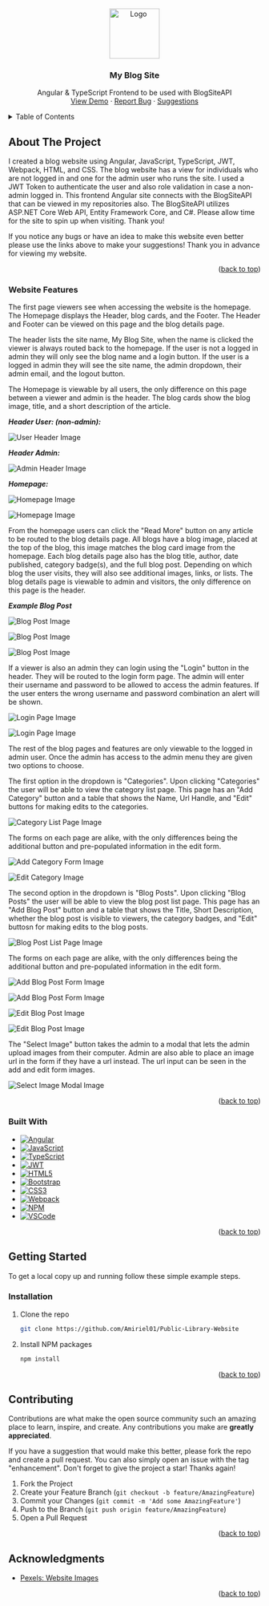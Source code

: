 <a name="readme-top"></a>

<br />
<div align="center">
  <img src="/READMEImages/logo.PNG" alt="Logo" width="100" height="100">
<h3 align="center">My Blog Site</h3>

  <p align="center">
    Angular & TypeScript Frontend to be used with BlogSiteAPI
    <br />
    <a href="https://blogsite-8fced.web.app/" target="_blank">View Demo</a>
    ·
    <a href="https://github.com/Amiriel01/BlogSiteUI/issues" target="_blank">Report Bug</a>
    ·
    <a href="https://github.com/Amiriel01/BlogSiteUI/issues" target="_blank">Suggestions</a>
  </p>
</div>

<details>
  <summary>Table of Contents</summary>
  <ol>
    <li>
      <a href="#about-the-project">About The Project</a>
      <ul>
        <li><a href="#website-features">Website Features</a></li>
      </ul>
      <ul>
        <li><a href="#built-with">Built With</a></li>
      </ul>
    </li>
    <li>
      <a href="#getting-started">Getting Started</a>
      <ul>
        <li><a href="#installation">Installation</a></li>
      </ul>
    </li>
    <li><a href="#contributing">Contributing</a></li>
    <li><a href="#acknowledgments">Acknowledgments</a></li>
  </ol>
</details>

## About The Project

I created a blog website using Angular, JavaScript, TypeScript, JWT, Webpack, HTML, and CSS. The blog website has a view for individuals who are not logged in and one for the admin user who runs the site. I used a JWT Token to authenticate the user and also role validation in case a non-admin logged in. This frontend Angular site connects with the BlogSiteAPI that can be viewed in my repositories also. The BlogSiteAPI utilizes ASP.NET Core Web API, Entity Framework Core, and C#. Please allow time for the site to spin up when visiting. Thank you!

If you notice any bugs or have an idea to make this website even better please use the links above to make your suggestions! Thank you in advance for viewing my website. 

<p align="right">(<a href="#readme-top">back to top</a>)</p>

### Website Features

The first page viewers see when accessing the website is the homepage. The Homepage displays the Header, blog cards, and the Footer. The Header and Footer can be viewed on this page and the blog details page. 

The header lists the site name, My Blog Site, when the name is clicked the viewer is always routed back to the homepage. If the user is not a logged in admin they will only see the blog name and a login button. If the user is a logged in admin they will see the site name, the admin dropdown, their admin email, and the logout button.

The Homepage is viewable by all users, the only difference on this page between a viewer and admin is the header. The blog cards show the blog image, title, and a short description of the article.

***Header User: (non-admin):***

![User Header Image](READMEImages/headernotloggedin.PNG)

***Header Admin:***

![Admin Header Image](READMEImages/headerloggedin.PNG)

***Homepage:***

![Homepage Image](READMEImages/homepage1.PNG)

![Homepage Image](READMEImages/homepage2.PNG)

From the homepage users can click the "Read More" button on any article to be routed to the blog details page. All blogs have a blog image, placed at the top of the blog, this image matches the blog card image from the homepage. Each blog details page also has the blog title, author, date published, category badge(s), and the full blog post. Depending on which blog the user visits, they will also see additional images, links, or lists. The blog details page is viewable to admin and visitors, the only difference on this page is the header.

***Example Blog Post***

![Blog Post Image](READMEImages/blog1.PNG)

![Blog Post Image](READMEImages/blog2.PNG)

![Blog Post Image](READMEImages/blog3.PNG)

If a viewer is also an admin they can login using the "Login" button in the header. They will be routed to the login form page. The admin will enter their username and password to be allowed to access the admin features. If the user enters the wrong username and password combination an alert will be shown.

![Login Page Image](READMEImages/login.PNG)

![Login Page Image](READMEImages/loginincorrect.PNG)

 The rest of the blog pages and features are only viewable to the logged in admin user. Once the admin has access to the admin menu they are given two options to choose. 
 
The first option in the dropdown is "Categories". Upon clicking "Categories" the user will be able to view the category list page. This page has an "Add Category" button and a table that shows the Name, Url Handle, and "Edit" buttons for making edits to the categories. 

 ![Category List Page Image](READMEImages/categorieslist.PNG)

The forms on each page are alike, with the only differences being the additional button and pre-populated information in the edit form.

![Add Category Form Image](READMEImages/addcategory.PNG)

![Edit Category Image](READMEImages/editcategory.PNG)

The second option in the dropdown is "Blog Posts". Upon clicking "Blog Posts" the user will be able to view the blog post list page. This page has an "Add Blog Post" button and a table that shows the Title, Short Description, whether the blog post is visible to viewers, the category badges, and "Edit" buttosn for making edits to the blog posts. 

 ![Blog Post List Page Image](READMEImages/blogpostlist.PNG)

The forms on each page are alike, with the only differences being the additional button and pre-populated information in the edit form.

![Add Blog Post Form Image](READMEImages/addblogpost1.PNG)

![Add Blog Post Form Image](READMEImages/addblogpost2.PNG)

![Edit Blog Post Image](READMEImages/editblogpost1.PNG)

![Edit Blog Post Image](READMEImages/editblogpost2.PNG)

The "Select Image" button takes the admin to a modal that lets the admin upload images from their computer. Admin are also able to place an image url in the form if they have a url instead. The url input can be seen in the add and edit form images.

![Select Image Modal Image](READMEImages/selectimage.PNG)

<p align="right">(<a href="#readme-top">back to top</a>)</p>

### Built With

* [![Angular][Angular.io]][Angular-url]
* [![JavaScript][JavaScript.io]][JavaScript-url]
* [![TypeScript][TypeScript.com]][TypeScript-url]
* [![JWT][JWT.io]][JWT-url]
* [![HTML5][HTML5.io]][HTML5-url]
* [![Bootstrap][Bootstrap.com]][Bootstrap-url]
* [![CSS3][CSS3.io]][CSS3-url]
* [![Webpack][Webpack.io]][Webpack-url]
* [![NPM][NPM.io]][NPM-url]
* [![VSCode][VSCode.com]][VSCode-url]

<p align="right">(<a href="#readme-top">back to top</a>)</p>

## Getting Started

To get a local copy up and running follow these simple example steps.

### Installation

1. Clone the repo
   ```sh
   git clone https://github.com/Amiriel01/Public-Library-Website
   ```
2. Install NPM packages
   ```sh
   npm install
   ```

<p align="right">(<a href="#readme-top">back to top</a>)</p>

## Contributing

Contributions are what make the open source community such an amazing place to learn, inspire, and create. Any contributions you make are **greatly appreciated**.

If you have a suggestion that would make this better, please fork the repo and create a pull request. You can also simply open an issue with the tag "enhancement".
Don't forget to give the project a star! Thanks again!

1. Fork the Project
2. Create your Feature Branch (`git checkout -b feature/AmazingFeature`)
3. Commit your Changes (`git commit -m 'Add some AmazingFeature'`)
4. Push to the Branch (`git push origin feature/AmazingFeature`)
5. Open a Pull Request

<p align="right">(<a href="#readme-top">back to top</a>)</p>


## Acknowledgments

* [Pexels: Website Images](https://www.pexels.com/)

<p align="right">(<a href="#readme-top">back to top</a>)</p>

[CSS3.io]: https://img.shields.io/badge/css3-%231572B6.svg?style=for-the-badge&logo=css3&logoColor=white
[CSS3-url]: https://developer.mozilla.org/en-US/docs/Web/CSS
[HTML5.io]: https://img.shields.io/badge/html5-%23E34F26.svg?style=for-the-badge&logo=html5&logoColor=white
[HTML5-url]: https://html.spec.whatwg.org/multipage/
[JavaScript.io]: https://img.shields.io/badge/javascript-%23323330.svg?style=for-the-badge&logo=javascript&logoColor=%23F7DF1E
[JavaScript-url]: https://developer.mozilla.org/en-US/docs/Web/JavaScript
[Angular.io]: https://img.shields.io/badge/Angular-DD0031?style=for-the-badge&logo=angular&logoColor=white
[Angular-url]: https://angular.io/
[Bootstrap.com]: https://img.shields.io/badge/Bootstrap-%238511FA?style=for-the-badge&logo=bootstrap&logoColor=white
[Bootstrap-url]: https://getbootstrap.com
[TypeScript.com]: https://img.shields.io/badge/typescript-%23007ACC.svg?style=for-the-badge&logo=typescript&logoColor=white
[TypeScript-url]: https://www.typescriptlang.org/
[NPM.io]: https://img.shields.io/badge/NPM-%23CB3837.svg?style=for-the-badge&logo=npm&logoColor=white
[NPM-url]: https://www.npmjs.com/
[VSCode.com]: https://img.shields.io/badge/Visual%20Studio-5C2D91.svg?style=for-the-badge&logo=visual-studio&logoColor=white
[VSCode-url]: https://code.visualstudio.com/
[JWT.io]: https://img.shields.io/badge/JWT-black?style=for-the-badge&logo=JSON%20web%20tokens
[JWT-url]: https://jwt.io/introduction
[Webpack.io]: https://img.shields.io/badge/webpack-%238DD6F9.svg?style=for-the-badge&logo=webpack&logoColor=black
[Webpack-url]: https://webpack.js.org/



